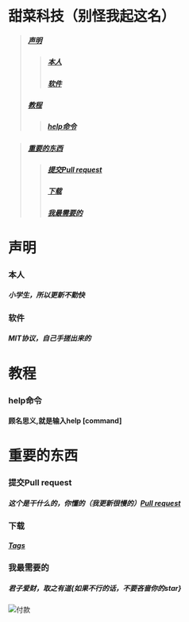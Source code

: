 # 甜菜科技（别怪我起这名）
>##### [声明](https://github.com/Enigma-Soul/TianCaiKeJi?tab=readme-ov-file#声明-1)
>>##### [本人](https://github.com/Enigma-Soul/TianCaiKeJi?tab=readme-ov-file#本人-1)
>>##### [软件](https://github.com/Enigma-Soul/TianCaiKeJi?tab=readme-ov-file#软件-1)
>##### [教程](https://github.com/Enigma-Soul/TianCaiKeJi?tab=readme-ov-file#教程-1)
>>##### [help命令](https://github.com/Enigma-Soul/TianCaiKeJi?tab=readme-ov-file#help命令-1)

>##### [重要的东西](https://github.com/Enigma-Soul/TianCaiKeJi?tab=readme-ov-file#重要的东西-1)
>>##### [提交Pull request](https://github.com/Enigma-Soul/TianCaiKeJi?tab=readme-ov-file#提交pull-request-1)
>>##### [下载](https://github.com/Enigma-Soul/TianCaiKeJi?tab=readme-ov-file#下载-1)
>>##### [我最需要的](https://github.com/Enigma-Soul/TianCaiKeJi?tab=readme-ov-file#我最需要的-1)
# 声明
### 本人 
##### 小学生，所以更新不勤快
### 软件
##### MIT协议，自己手搓出来的


# 教程
### help命令
#### 顾名思义,就是输入help [command]

# 重要的东西
### 提交Pull request
##### 这个是干什么的，你懂的（我更新很慢的）[Pull request](https://github.com/Enigma-Soul/TianCaiKeJi/pulls)
### 下载
##### [Tags](https://github.com/Enigma-Soul/TianCaiKeJi/releases/latest)
### 我最需要的
##### 君子爱财，取之有道{如果不行的话，不要吝啬你的star}
![付款](https://github.com/Enigma-Soul/TianCaiKeJi/assets/119654171/cf5a4057-bdf9-4e39-932c-6f678d09bade)
